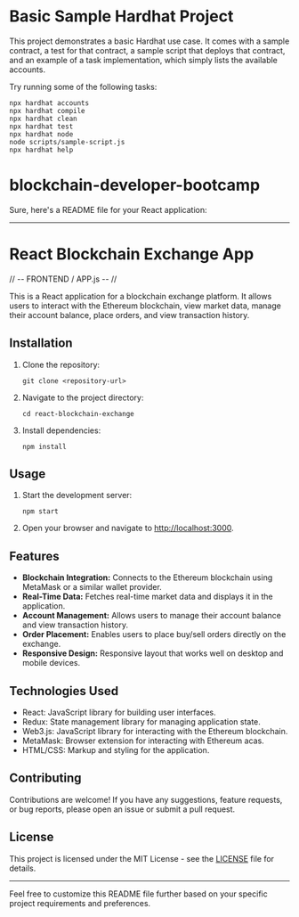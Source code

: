 # Basic Sample Hardhat Project

This project demonstrates a basic Hardhat use case. It comes with a sample contract, a test for that contract, a sample script that deploys that contract, and an example of a task implementation, which simply lists the available accounts.

Try running some of the following tasks:

```shell
npx hardhat accounts
npx hardhat compile
npx hardhat clean
npx hardhat test
npx hardhat node
node scripts/sample-script.js
npx hardhat help
```
# blockchain-developer-bootcamp


Sure, here's a README file for your React application:

---

# React Blockchain Exchange App



// -- FRONTEND / APP.js -- //

This is a React application for a blockchain exchange platform. It allows users to interact with the Ethereum blockchain, view market data, manage their account balance, place orders, and view transaction history.

## Installation

1. Clone the repository:

   ```
   git clone <repository-url>
   ```

2. Navigate to the project directory:

   ```
   cd react-blockchain-exchange
   ```

3. Install dependencies:

   ```
   npm install
   ```

## Usage

1. Start the development server:

   ```
   npm start
   ```

2. Open your browser and navigate to [http://localhost:3000](http://localhost:3000).

## Features

- **Blockchain Integration:** Connects to the Ethereum blockchain using MetaMask or a similar wallet provider.
- **Real-Time Data:** Fetches real-time market data and displays it in the application.
- **Account Management:** Allows users to manage their account balance and view transaction history.
- **Order Placement:** Enables users to place buy/sell orders directly on the exchange.
- **Responsive Design:** Responsive layout that works well on desktop and mobile devices.

## Technologies Used

- React: JavaScript library for building user interfaces.
- Redux: State management library for managing application state.
- Web3.js: JavaScript library for interacting with the Ethereum blockchain.
- MetaMask: Browser extension for interacting with Ethereum acas.
- HTML/CSS: Markup and styling for the application.

## Contributing

Contributions are welcome! If you have any suggestions, feature requests, or bug reports, please open an issue or submit a pull request.

## License

This project is licensed under the MIT License - see the [LICENSE](LICENSE) file for details.

---

Feel free to customize this README file further based on your specific project requirements and preferences.